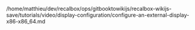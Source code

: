 /home/matthieu/dev/recalbox/ops/gitbooktowikijs/recalbox-wikijs-save/tutorials/video/display-configuration/configure-an-external-display-x86-x86_64.md